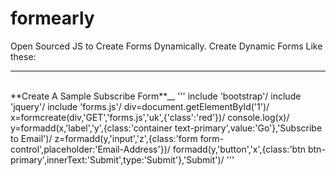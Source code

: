 # formearly
Open Sourced JS to Create Forms Dynamically.
Create Dynamic Forms Like these:
<hr><br>
**Create A Sample Subscribe Form**__
'''
include 'bootstrap'/
include 'jquery'/
include 'forms.js'/
    div=document.getElementById('1')/
    x=formcreate(div,'GET','forms.js','uk',{'class':'red'})/
    console.log(x)/
    y=formadd(x,'label','y',{class:'container text-primary',value:'Go'},'Subscribe to Email')/
    z=formadd(y,'input','z',{class:'form form-control',placeholder:'Email-Address'})/
    formadd(y,'button','x',{class:'btn btn-primary',innerText:'Submit',type:'Submit'},'Submit')/
'''
